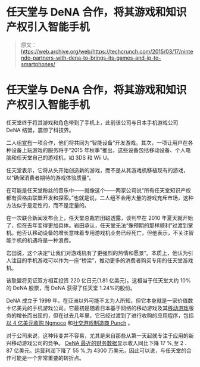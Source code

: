 # 任天堂与 DeNA 合作，将其游戏和知识产权引入智能手机 

> 原文：<https://web.archive.org/web/https://techcrunch.com/2015/03/17/nintendo-partners-with-dena-to-brings-its-games-and-ip-to-smartphones/>

# 任天堂与 DeNA 合作，将其游戏和知识产权引入智能手机

任天堂终于将其游戏和角色带到了手机上，此前该公司与日本手机游戏公司 DeNA 结盟，震惊了科技界。

二人组[宣布](https://web.archive.org/web/20230130100805/http://dena.com/intl/press/2015/03/nintendo-and-dena-form-business-and-capital-alliance.html)一项合作，他们将共同为“智能设备”开发游戏。其次，一项让用户在各种设备上玩游戏的服务将于“2015 年秋季”推出，这些设备包括移动设备、个人电脑和任天堂自己的游戏机，如 3DS 和 Wii U。

任天堂表示，它将从头开始创造新的游戏，而不是从其游戏机移植现有的游戏，以“确保消费者期待的游戏体验质量”。

在可能是任天堂粉丝的音乐中——就像这个——两家公司说“所有任天堂知识产权都有资格由联盟开发和探索。”也就是说，二人组不会用大量的游戏充斥市场，这种方法似乎是定性的，而不是定量的。

在一次联合新闻发布会上，任天堂总裁岩田聪透露，谈判早在 2010 年夏天就开始了，但在去年变得更加具体。岩田承认，任天堂无法“像预期的那样顺利”过渡到掌机。他否认移动设备的增长意味着专用游戏机业务已经死亡，但他表示，不关注智能手机的机遇将是一种浪费。

岩田说，这个决定“让我们对游戏机有了更强烈的热情和愿景”。本质上，他认为引人注目的手机游戏可以作为一座“桥梁”，推动更多的消费者购买专用的任天堂游戏机。

该联盟将见证双方相互投资 220 亿日元(1.81 亿美元)。这相当于任天堂大约 10%的 DeNA 股票，而 DeNA 获得了任天堂 1.24%的股份。

DeNA 成立于 1999 年，在亚洲以外可能不太为人所知，但它本身就是一家价值数十亿美元的手机游戏公司。它最初是随着日本基于网络的移动游戏及其[移动游戏](https://web.archive.org/web/20230130100805/http://www.mobage.com/)服务的增长而出现的，但在过去几年里，它已经过渡到了进行收购的应用程序，包括[以 4 亿美元收购 Ngmoco](https://web.archive.org/web/20230130100805/https://techcrunch.com/2010/10/12/done-deal-dena-to-announce-ngmoco-acquisition-very-soon/) 和[社交游戏制造商 Punch](https://web.archive.org/web/20230130100805/http://dena.com/intl/press/2011/09/dena-to-acquire-punch-entertainments-vietnam-studio.html) 。

对于公司来说，这种转变并不容易，尤其是来自那些从第一天起就专注于应用的新兴移动游戏公司的竞争。 [DeNA 最近的财务数据](https://web.archive.org/web/20230130100805/http://www.pocketgamer.biz/asia/news/60772/dena-fy14-q3-revenues-down-4-percent/)显示收入同比下降 17 %,至 2 . 87 亿美元。运营利润下降了 55 %,为 4300 万美元，因此可以说，与任天堂的合作可能是一个非常重要的转折点。